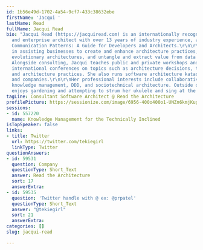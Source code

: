 ```yaml
---
id: 1b56e49d-1702-4a54-9cf7-433c38632ebe
firstName: 'Jacqui '
lastName: Read
fullName: Jacqui Read
bio: "Jacqui Read (https://jacquiread.com) is an internationally recognised software
  and enterprise architect with over 13 years of industry experience, and author of
  Communication Patterns: A Guide for Developers and Architects.\r\n\r\nShe specialises
  in assisting businesses to create and enhance architecture practices, construct
  evolutionary architectures, and untangle and extract value from data and knowledge.
  Alongside consulting, Jacqui teaches public and private workshops and speaks at
  international conferences on topics such as architecture decisions, technical communication,
  and architecture practices. She also runs software architecture katas for teams
  and companies.\r\n\r\nHer professional interests include collaborative modelling,
  knowledge management, DDD, and sociotechnical architecture. Outside of work she
  enjoys gardening and attempting to strum her ukulele and sing at the same time."
tagLine: Consultant Software Architect @ Read the Architecture
profilePicture: https://sessionize.com/image/6956-400o400o1-UNZn6kmjKugTCUeaBeBikR.jpg
sessions:
- id: 557220
  name: Knowledge Management for the Technically Inclined
isTopSpeaker: false
links:
- title: Twitter
  url: https://twitter.com/tekiegirl
  linkType: Twitter
questionAnswers:
- id: 59531
  question: Company
  questionType: Short_Text
  answer: Read the Architecture
  sort: 17
  answerExtra: 
- id: 59535
  question: 'Twitter handle with @ ex: @prpatel'
  questionType: Short_Text
  answer: "@tekiegirl"
  sort: 21
  answerExtra: 
categories: []
slug: jacqui-read

---
```

